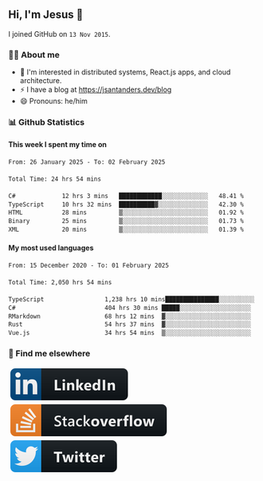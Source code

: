 ## Hi, I'm Jesus 👋

I joined GitHub on `13 Nov 2015`.

<!-- Talking about you -->

### 👨‍💻 About me

- 👦 I'm interested in distributed systems, React.js apps, and cloud architecture.
- ⚡️ I have a blog at <https://jsantanders.dev/blog>
- 😄 Pronouns: he/him

### 📊 Github Statistics

#### This week I spent my time on

<!--START_SECTION:weekly-->

```txt
From: 26 January 2025 - To: 02 February 2025

Total Time: 24 hrs 54 mins

C#             12 hrs 3 mins   ████████████░░░░░░░░░░░░░   48.41 %
TypeScript     10 hrs 32 mins  ██████████▓░░░░░░░░░░░░░░   42.30 %
HTML           28 mins         ▒░░░░░░░░░░░░░░░░░░░░░░░░   01.92 %
Binary         25 mins         ▒░░░░░░░░░░░░░░░░░░░░░░░░   01.73 %
XML            20 mins         ▒░░░░░░░░░░░░░░░░░░░░░░░░   01.39 %
```

<!--END_SECTION:weekly-->

#### My most used languages

<!--START_SECTION:alltime-->

```txt
From: 15 December 2020 - To: 01 February 2025

Total Time: 2,050 hrs 54 mins

TypeScript                 1,238 hrs 10 mins███████████████░░░░░░░░░░   60.37 %
C#                         404 hrs 30 mins █████░░░░░░░░░░░░░░░░░░░░   19.72 %
RMarkdown                  68 hrs 12 mins  ▓░░░░░░░░░░░░░░░░░░░░░░░░   03.33 %
Rust                       54 hrs 37 mins  ▓░░░░░░░░░░░░░░░░░░░░░░░░   02.66 %
Vue.js                     34 hrs 54 mins  ▒░░░░░░░░░░░░░░░░░░░░░░░░   01.70 %
```

<!--END_SECTION:alltime-->

### 📢 Find me elsewhere

<p>
  <a target="_blank" href="https://linkedin.com/in/jsantanders">
    <img src="https://github.com/jsantanders/jsantanders/blob/master/img/linkedin.svg" alt="LinkedIn" style="vertical-align:top; margin:4px">
  </a>
  
  <a target="_blank" href="https://stackoverflow.com/users/7318331/jesus-santander">
    <img src="https://github.com/jsantanders/jsantanders/blob/master/img/stackoverflow.svg" alt="StackOverflow" style="vertical-align:top; margin:4px">
  </a>
  
  <a target="_blank" href="http://twitter.com/jsantanders">
    <img src="https://github.com/jsantanders/jsantanders/blob/master/img/twitter.svg" alt="Twitter" style="vertical-align:top; margin:4px">
  </a>
</p>
